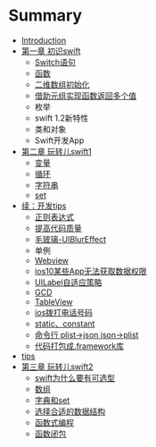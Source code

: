 # Summary

* [Introduction](README.md)
* [第一章 初识swift](chapter1.md)
    * [Switch语句](switch语句.md)
    * [函数](函数.md)
    * [二维数组初始化](二维数组初始化.md)
    * [借助元组实现函数返回多个值](借助元组实现函数返回多个值.md)
    * 枚举
    * swift 1.2新特性
    * 类和对象
    * Swift开发App
* [第二章 玩转儿swift1](第二章-玩转儿swift1.md)
    * [变量](变量.md)
    * [循环](循环.md)
    * [字符串](字符串.md)
    * [set](set.md)
* [续：开发tips](开发tips.md)
    * [正则表达式](正则表达式.md)
    * [提高代码质量](提高代码质量.md)
    * [毛玻璃-UIBlurEffect](毛玻璃-uiblureffect.md)
    * 单例
    * [Webview](webview.md)
    * [ios10某些App无法获取数据权限](ios.md)
    * [UILabel自适应策略](uilabel自适应策略.md)
    * [GCD](gcd.md)
    * [TableView](tableview.md)
    * [ios拨打电话号码](ios拨打电话号码.md)
    * [static、constant](static.md)
    * [命令行 plist-&gt;json json-&gt;plist](命令行-plist-json-json-plist.md)
    * [代码打包成.framework库](代码打包成framework库.md)
* [tips](tips.md)
* [第三章 玩转儿swift2](第三章-玩转儿swift.md)
    * [swift为什么要有可选型](swift.md)
    * [数组](数组.md)
    * [字典和set](字典和set.md)
    * [选择合适的数据结构](选择合适的数据结构.md)
    * [函数式编程](函数式编程.md)
    * [函数闭包](函数闭包.md)

